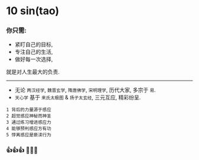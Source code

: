 # 10 sin(tao)

### 你只需:

- 紧盯自己的目标,
- 专注自己的生活,
- 做好每一次选择,

就是对人生最大的负责.

------

- 无论 `两汉经学`, `魏晋玄学`, `隋唐佛学`, `宋明理学`, 历代大家, 多宗于 `易`.
- `天心学` 基于 `来氏太极图` & `扬子太玄经`, 三元互应, 精彩纷呈.

```
1 背后的力量源于感应
2 超觉感应神秘而神圣
3 通过练习增进感应力
4 能够预判感应方有功
5 悖离感应是亵渎行为
```

### 👍👍👍 👋👋👋
